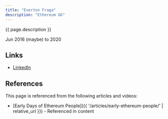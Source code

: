 ```yaml
---
title: "Everton Fraga"
description: "Ethereum OG"
---
```


{{ page.description }}

Jun 2016 (maybe) to 2020

## Links
- [LinkedIn](https://www.linkedin.com/in/evertonfraga/)

## References

This page is referenced from the following articles and videos:

- [Early Days of Ethereum People]({{ '/articles/early-ethereum-people/' | relative_url }}) - Referenced in content
